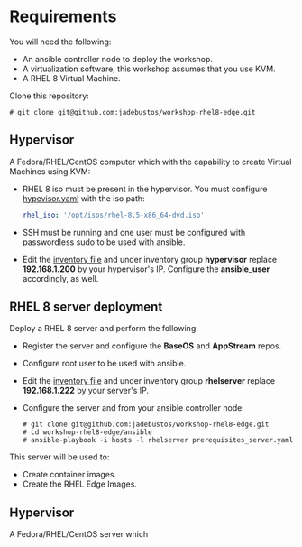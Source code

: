 # Requirements

You will need the following:

* An ansible controller node to deploy the workshop.
* A virtualization software, this workshop assumes that you use KVM.
* A RHEL 8 Virtual Machine.

Clone this repository:

```console
# git clone git@github.com:jadebustos/workshop-rhel8-edge.git
```

## Hypervisor

A Fedora/RHEL/CentOS computer which with the capability to create Virtual Machines using KVM:

* RHEL 8 iso must be present in the hypervisor. You must configure [hypevisor.yaml](ansible/group_vars/hypevisor.yaml) with the iso path:

  ```yaml
  rhel_iso: '/opt/isos/rhel-8.5-x86_64-dvd.iso'
  ```
* SSH must be running and one user must be configured with passwordless sudo to be used with ansible.
* Edit the [inventory file](ansible/hosts) and under inventory group **hypervisor** replace **192.168.1.200** by your hypervisor's IP. Configure the **ansible_user** accordingly, as well.

## RHEL 8 server deployment

Deploy a RHEL 8 server and perform the following:

* Register the server and configure the **BaseOS** and **AppStream** repos.
* Configure root user to be used with ansible.
* Edit the [inventory file](ansible/hosts) and under inventory group **rhelserver** replace **192.168.1.222** by your server's IP.
* Configure the server and from your ansible controller node:

  ```console
  # git clone git@github.com:jadebustos/workshop-rhel8-edge.git
  # cd workshop-rhel8-edge/ansible
  # ansible-playbook -i hosts -l rhelserver prerequisites_server.yaml
  ```

This server will be used to:

* Create container images.
* Create the RHEL Edge Images.

## Hypervisor

A Fedora/RHEL/CentOS server which